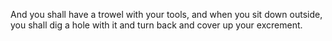 And you shall have a trowel with your tools, and when you sit down outside, you shall dig a hole with it and turn back and cover up your excrement.
